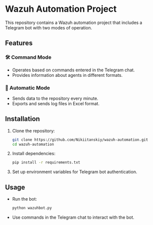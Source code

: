 # Wazuh Automation Project

This repository contains a Wazuh automation project that includes a Telegram bot with two modes of operation.

## Features

### 🛠 Command Mode
- Operates based on commands entered in the Telegram chat.
- Provides information about agents in different formats.

### 🤖 Automatic Mode
- Sends data to the repository every minute.
- Exports and sends log files in Excel format.

## Installation
1. Clone the repository:
   ```bash
   git clone https://github.com/Nikiitanskiy/wazuh-automation.git
   cd wazuh-automation
   ```
2. Install dependencies:
   ```bash
   pip install -r requirements.txt
   ```
3. Set up environment variables for Telegram bot authentication.

## Usage
- Run the bot:
  ```bash
  python wazuhbot.py
  ```
- Use commands in the Telegram chat to interact with the bot.


